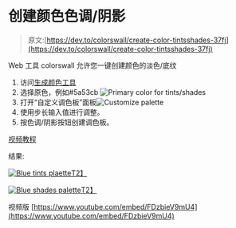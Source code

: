 # 创建颜色色调/阴影

> 原文:[https://dev.to/colorswall/create-color-tintsshades-37fj](https://dev.to/colorswall/create-color-tintsshades-37fj)

Web 工具 colorswall 允许您一键创建颜色的淡色/底纹

1.  访问[生成颜色工具](https://colorswall.com/palette/generate)
2.  选择原色，例如#5a53cb ![Primary color for tints/shades](../Images/b207ac6223db334b8977aab3a0b7f926.png)
3.  打开“自定义调色板”面板![Customize palette](../Images/d395170344f0435eaa96b319fc7be93c.png)
4.  使用步长输入值进行调整。
5.  按色调/阴影按钮创建调色板。

[视频教程](https://www.youtube.com/watch?v=FDzbieV9mU4)

结果:

[![Blue tints plaette](../Images/e512d727adb3b108c82f2e79d8f7babf.png)T2】](https://res.cloudinary.com/practicaldev/image/fetch/s--2k2sl5ky--/c_limit%2Cf_auto%2Cfl_progressive%2Cq_auto%2Cw_880/https://colorswall.com/images/colorswall_screenshot_3.png)

[![Blue shades palette](../Images/886753d1ecbbedca58f79903be360714.png)T2】](https://res.cloudinary.com/practicaldev/image/fetch/s--dTXhPRY3--/c_limit%2Cf_auto%2Cfl_progressive%2Cq_auto%2Cw_880/https://colorswall.com/images/colorswall_screenshot_4.png)

视频版
[https://www.youtube.com/embed/FDzbieV9mU4](https://www.youtube.com/embed/FDzbieV9mU4)
